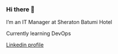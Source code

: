 ### Hi there 👋

<!--
**datob/datob** is a ✨ _special_ ✨ repository because its `README.md` (this file) appears on your GitHub profile.
--!>

<p> I’m an IT Manager at Sheraton Batumi Hotel</p>
<p> Currently learning DevOps</p>

<a href="https://www.linkedin.com/in/dato-beridze">Linkedin profile</a>


